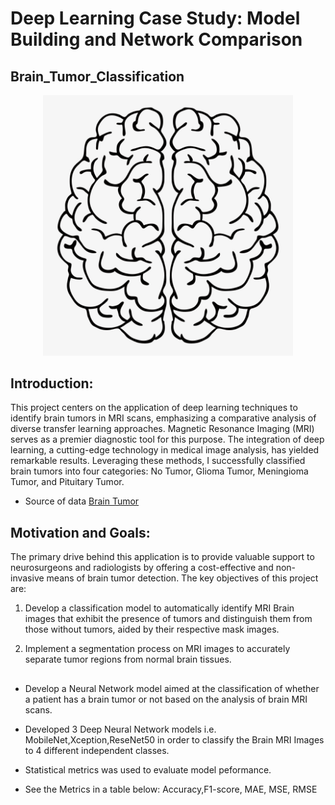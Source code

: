 # Deep Learning Case Study: Model Building and Network Comparison

## Brain_Tumor_Classification

<div align="center">
    <img width="400" src="/images/brain-outline-drawing-12.png" alt="Material Bread logo"> 
</div>

## Introduction:
This project centers on the application of deep learning techniques to identify brain tumors in MRI scans, emphasizing a comparative analysis of diverse transfer learning approaches. Magnetic Resonance Imaging (MRI) serves as a premier diagnostic tool for this purpose. The integration of deep learning, a cutting-edge technology in medical image analysis, has yielded remarkable results. Leveraging these methods, I successfully classified brain tumors into four categories: No Tumor, Glioma Tumor, Meningioma Tumor, and Pituitary Tumor.

- Source of data [Brain Tumor](https://figshare.com/articles/dataset/brain_tumor_dataset/1512427) 

## Motivation and Goals:

The primary drive behind this application is to provide valuable support to neurosurgeons and radiologists by offering a cost-effective and non-invasive means of brain tumor detection. The key objectives of this project are:


1. Develop a classification model to automatically identify MRI Brain images that exhibit the presence of tumors and distinguish them from those without tumors, aided by their respective mask images.

2. Implement a segmentation process on MRI images to accurately separate tumor regions from normal brain tissues.

##
- Develop a Neural Network model aimed at the classification of whether a patient has a brain tumor or not based on the analysis of brain MRI scans.

- Developed 3 Deep Neural Network models i.e. MobileNet,Xception,ReseNet50 in order to classify the Brain MRI Images to 4 different independent classes.
  
- Statistical metrics was used to evaluate model peformance.
  
- See the Metrics in a table below: Accuracy,F1-score, MAE, MSE, RMSE





